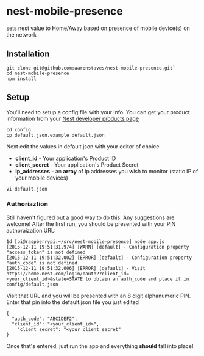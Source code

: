 # nest-mobile-presence
sets nest value to Home/Away based on presence of mobile device(s) on the network

## Installation

```
git clone git@github.com:aaronstaves/nest-mobile-presence.git`
cd nest-mobile-presence
npm install
```

## Setup
You'll need to setup a config file with your info.  You can get your product information from your [Nest developer products page](https://developer.nest.com/products)

```
cd config
cp default.json.example default.json
```

Next edit the values in default.json with your editor of choice
* **client_id** - Your application's Product ID
* **client_secret** - Your application's Product Secret
* **ip_addresses** - an **array** of ip addresses you wish to monitor (static IP of your mobile devices)

```
vi default.json
```

### Authoriaztion
Still haven't figured out a good way to do this.  Any suggestions are welcome!  After the first  run, you should be presented with your PIN authoraization URL:


```
1d [pi@raspberrypi:~/src/nest-mobile-presence] node app.js
[2015-12-11 19:51:31.974] [WARN] [default] - Configuration property "access_token" is not defined
[2015-12-11 19:51:32.002] [ERROR] [default] - Configuration property "auth_code" is not defined
[2015-12-11 19:51:32.006] [ERROR] [default] - Visit https://home.nest.com/login/oauth2?client_id=<your_client_id>&state=STATE to obtain an auth_code and place it in config/default.json
```

Visit that URL and you will be presented with an 8 digit alphanumeric PIN.  Enter that pin into the default.json file you just edited
```
{
  "auth_code": "ABC1DEF2",
  "client_id": "<your_client_id>",
	"client_secret": "<your_client_secret"
}
```

Once that's entered, just run the app and everything **should** fall into place! 
